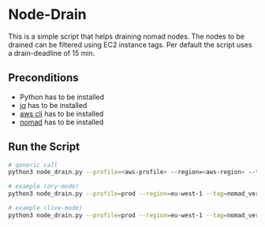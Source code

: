 # Node-Drain

This is a simple script that helps draining nomad nodes.
The nodes to be drained can be filtered using EC2 instance tags.
Per default the script uses a drain-deadline of 15 min.

## Preconditions
* Python has to be installed
* [jq](https://stedolan.github.io/jq/) has to be installed
* [aws cli](https://aws.amazon.com/cli/) has to be installed
* [nomad](https://www.nomadproject.io) has to be installed

## Run the Script

```bash
# generic call
python3 node_drain.py --profile=<aws-profile> --region=<aws-region> --tag=<EC2-tag-name> --value=<EC2-tag-value> --nomad=<http-addr-of-nomad> --no-dry

# example (dry-mode)
python3 node_drain.py --profile=prod --region=eu-west-1 --tag=nomad_version --value=0.8.6 --nomad=https://nomad.mycompany.com

# example (live-mode)
python3 node_drain.py --profile=prod --region=eu-west-1 --tag=nomad_version --value=0.8.6 --nomad=https://nomad.mycompany.com --no-dry
```